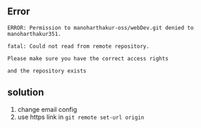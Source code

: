 ## Error
```
ERROR: Permission to manoharthakur-oss/webDev.git denied to manoharthakur351.

fatal: Could not read from remote repository.

Please make sure you have the correct access rights

and the repository exists
```


## solution

1. change email config 
2. use https link in `git remote set-url origin`
